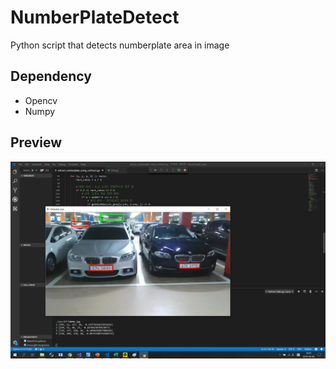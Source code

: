 # NumberPlateDetect
Python script that detects numberplate area in image

## Dependency
- Opencv
- Numpy

## Preview
 ![](./Untitled.png)